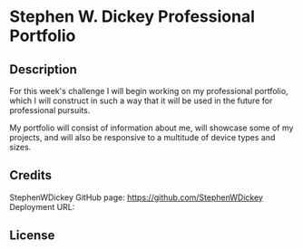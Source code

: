 # Stephen W. Dickey Professional Portfolio 

## Description

For this week's challenge I will begin working on my professional portfolio, which I will construct in such a way that it will be used in the future for professional pursuits.

My portfolio will consist of information about me, will showcase some of my projects, and will also be responsive to a multitude of device types and sizes.

## Credits

StephenWDickey
GitHub page: https://github.com/StephenWDickey
Deployment URL: 

## License
